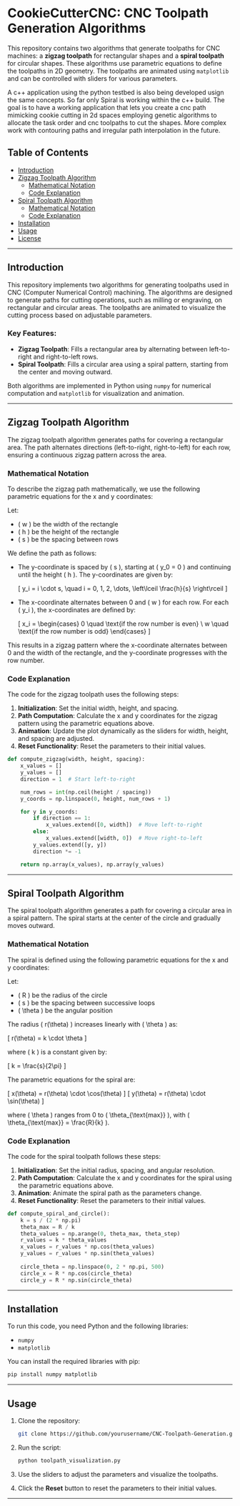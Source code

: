 # CookieCutterCNC: CNC Toolpath Generation Algorithms

This repository contains two algorithms that generate toolpaths for CNC machines: a **zigzag toolpath** for rectangular shapes and a **spiral toolpath** for circular shapes. These algorithms use parametric equations to define the toolpaths in 2D geometry. The toolpaths are animated using `matplotlib` and can be controlled with sliders for various parameters. 

A c++ application using the python testbed is also being developed usign the same concepts. So far only Spiral is working within the c++ build. The goal is to have a working application that lets you create a cnc path mimicking cookie cutting in 2d spaces employing genetic algorithms to allocate the task order and cnc toolpaths to cut the shapes. More complex work with contouring paths and irregular path interpolation in the future.

## Table of Contents
- [Introduction](#introduction)
- [Zigzag Toolpath Algorithm](#zigzag-toolpath-algorithm)
  - [Mathematical Notation](#mathematical-notation)
  - [Code Explanation](#code-explanation)
- [Spiral Toolpath Algorithm](#spiral-toolpath-algorithm)
  - [Mathematical Notation](#mathematical-notation-1)
  - [Code Explanation](#code-explanation-1)
- [Installation](#installation)
- [Usage](#usage)
- [License](#license)

---

## Introduction

This repository implements two algorithms for generating toolpaths used in CNC (Computer Numerical Control) machining. The algorithms are designed to generate paths for cutting operations, such as milling or engraving, on rectangular and circular areas. The toolpaths are animated to visualize the cutting process based on adjustable parameters.

### Key Features:
- **Zigzag Toolpath**: Fills a rectangular area by alternating between left-to-right and right-to-left rows.
- **Spiral Toolpath**: Fills a circular area using a spiral pattern, starting from the center and moving outward.

Both algorithms are implemented in Python using `numpy` for numerical computation and `matplotlib` for visualization and animation.

---

## Zigzag Toolpath Algorithm

The zigzag toolpath algorithm generates paths for covering a rectangular area. The path alternates directions (left-to-right, right-to-left) for each row, ensuring a continuous zigzag pattern across the area.

### Mathematical Notation

To describe the zigzag path mathematically, we use the following parametric equations for the x and y coordinates:

Let:
- \( w \) be the width of the rectangle
- \( h \) be the height of the rectangle
- \( s \) be the spacing between rows

We define the path as follows:

- The y-coordinate is spaced by \( s \), starting at \( y_0 = 0 \) and continuing until the height \( h \). The y-coordinates are given by:

  \[
  y_i = i \cdot s, \quad i = 0, 1, 2, \dots, \left\lceil \frac{h}{s} \right\rceil
  \]

- The x-coordinate alternates between 0 and \( w \) for each row. For each \( y_i \), the x-coordinates are defined by:

  \[
  x_i = \begin{cases}
    0 \quad \text{if the row number is even} \\
    w \quad \text{if the row number is odd}
  \end{cases}
  \]

This results in a zigzag pattern where the x-coordinate alternates between 0 and the width of the rectangle, and the y-coordinate progresses with the row number.

### Code Explanation

The code for the zigzag toolpath uses the following steps:

1. **Initialization**: Set the initial width, height, and spacing.
2. **Path Computation**: Calculate the x and y coordinates for the zigzag pattern using the parametric equations above.
3. **Animation**: Update the plot dynamically as the sliders for width, height, and spacing are adjusted.
4. **Reset Functionality**: Reset the parameters to their initial values.

```python
def compute_zigzag(width, height, spacing):
    x_values = []
    y_values = []
    direction = 1  # Start left-to-right

    num_rows = int(np.ceil(height / spacing))
    y_coords = np.linspace(0, height, num_rows + 1)

    for y in y_coords:
        if direction == 1:
            x_values.extend([0, width])  # Move left-to-right
        else:
            x_values.extend([width, 0])  # Move right-to-left
        y_values.extend([y, y])
        direction *= -1

    return np.array(x_values), np.array(y_values)
```

---

## Spiral Toolpath Algorithm

The spiral toolpath algorithm generates a path for covering a circular area in a spiral pattern. The spiral starts at the center of the circle and gradually moves outward.

### Mathematical Notation

The spiral is defined using the following parametric equations for the x and y coordinates:

Let:
- \( R \) be the radius of the circle
- \( s \) be the spacing between successive loops
- \( \theta \) be the angular position

The radius \( r(\theta) \) increases linearly with \( \theta \) as:

\[
r(\theta) = k \cdot \theta
\]

where \( k \) is a constant given by:

\[
k = \frac{s}{2\pi}
\]

The parametric equations for the spiral are:

\[
x(\theta) = r(\theta) \cdot \cos(\theta)
\]
\[
y(\theta) = r(\theta) \cdot \sin(\theta)
\]

where \( \theta \) ranges from 0 to \( \theta_{\text{max}} \), with \( \theta_{\text{max}} = \frac{R}{k} \).

### Code Explanation

The code for the spiral toolpath follows these steps:

1. **Initialization**: Set the initial radius, spacing, and angular resolution.
2. **Path Computation**: Calculate the x and y coordinates for the spiral using the parametric equations above.
3. **Animation**: Animate the spiral path as the parameters change.
4. **Reset Functionality**: Reset the parameters to their initial values.

```python
def compute_spiral_and_circle():
    k = s / (2 * np.pi)
    theta_max = R / k
    theta_values = np.arange(0, theta_max, theta_step)
    r_values = k * theta_values
    x_values = r_values * np.cos(theta_values)
    y_values = r_values * np.sin(theta_values)
    
    circle_theta = np.linspace(0, 2 * np.pi, 500)
    circle_x = R * np.cos(circle_theta)
    circle_y = R * np.sin(circle_theta)
```

---

## Installation

To run this code, you need Python and the following libraries:

- `numpy`
- `matplotlib`

You can install the required libraries with pip:

```bash
pip install numpy matplotlib
```

---

## Usage

1. Clone the repository:

    ```bash
    git clone https://github.com/yourusername/CNC-Toolpath-Generation.git
    ```

2. Run the script:

    ```bash
    python toolpath_visualization.py
    ```

3. Use the sliders to adjust the parameters and visualize the toolpaths.

4. Click the **Reset** button to reset the parameters to their initial values.

---

